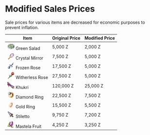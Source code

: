 # Modified Sales Prices


Sale prices for various items are decreased for economic purposes to prevent inflation.

| Item | Original Price | Modified Price |
|------|----------------|----------------|
| ![12065](img/12065.gif) Green Salad | 5,000 Z | 2,000 Z |
| ![747](img/747.gif) Crystal Mirror | 7,500 Z | 5,000 Z |
| ![749](img/749.gif) Frozen Rose | 17,500 Z | 5,000 Z |
| ![748](img/748.gif) Witherless Rose | 27,500 Z | 5,000 Z |
| ![13006](img/13006.gif) Khukri | 120,000 Z | 25,000 Z |
| ![2613](img/2613.png) Diamond Ring | 22,500 Z | 7,500 Z |
| ![2610](img/2610.png) Gold Ring | 15,500 Z | 5,500 Z |
| ![1216](img/1216.png) Stiletto | 9,750 Z | 7,200 Z |
| ![522](img/522.png) Mastela Fruit | 4,250 Z | 3,250 Z |
